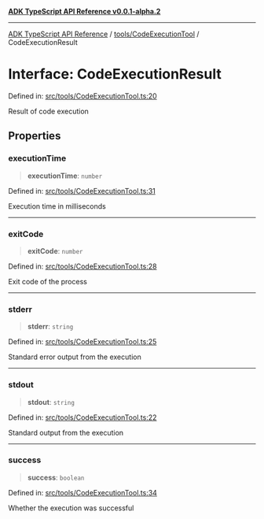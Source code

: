 [**ADK TypeScript API Reference v0.0.1-alpha.2**](../../../README.md)

***

[ADK TypeScript API Reference](../../../modules.md) / [tools/CodeExecutionTool](../README.md) / CodeExecutionResult

# Interface: CodeExecutionResult

Defined in: [src/tools/CodeExecutionTool.ts:20](https://github.com/njraladdin/adk-typescript/blob/main/src/tools/CodeExecutionTool.ts#L20)

Result of code execution

## Properties

### executionTime

> **executionTime**: `number`

Defined in: [src/tools/CodeExecutionTool.ts:31](https://github.com/njraladdin/adk-typescript/blob/main/src/tools/CodeExecutionTool.ts#L31)

Execution time in milliseconds

***

### exitCode

> **exitCode**: `number`

Defined in: [src/tools/CodeExecutionTool.ts:28](https://github.com/njraladdin/adk-typescript/blob/main/src/tools/CodeExecutionTool.ts#L28)

Exit code of the process

***

### stderr

> **stderr**: `string`

Defined in: [src/tools/CodeExecutionTool.ts:25](https://github.com/njraladdin/adk-typescript/blob/main/src/tools/CodeExecutionTool.ts#L25)

Standard error output from the execution

***

### stdout

> **stdout**: `string`

Defined in: [src/tools/CodeExecutionTool.ts:22](https://github.com/njraladdin/adk-typescript/blob/main/src/tools/CodeExecutionTool.ts#L22)

Standard output from the execution

***

### success

> **success**: `boolean`

Defined in: [src/tools/CodeExecutionTool.ts:34](https://github.com/njraladdin/adk-typescript/blob/main/src/tools/CodeExecutionTool.ts#L34)

Whether the execution was successful
